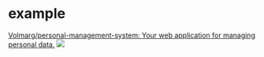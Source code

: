 # example
[Volmarg/personal-management-system: Your web application for managing personal data.](https://github.com/Volmarg/personal-management-system)
	![](https://camo.githubusercontent.com/46ef05e7fc8ccba1fb2c27d72802d891566f6871dd487e4e0e194eec0533c68d/68747470733a2f2f766f6c6d6172672e6769746875622e696f2f696d672f70726f6a6563742d6578616d706c652d64617368626f6172642e6a7067)
